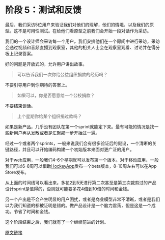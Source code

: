 # 阶段 5：测试和反馈

最后，我们采访5位用户来验证我们对他们的理解，他们的情境，以及我们的原型。这不是可用性测试。在给他们看原型之前我们会开始一段对话作为采访。

我们的一个设计师会采访每一个用户。我们安排他们在一个房间中进行采访，采访会通过视频和音频直播到观察室，其他的相关人士会在观察室观看、讨论并在得分板上记录答案。

好的问题是开放式的，允许用户讲出故事。

> 可以告诉我们一次你给公益组织捐款的经历吗？

不要引导用户到你期待的答案上。

> 如果可以，你是否愿意给一个公校捐款？

不要结束谈话。

> 上个星期你给某个组织捐过款吗？

如果是新产品，几乎没有团队在第一个sprint就能定下来。最有可能的情况是找一些新用户再从发散或者是汇聚那一步开始过一遍。

经过一个或者两个sprints，一般来说我们会有很多验证后的假设，一个清晰的关键路径，并且可以开始编码构建一个初始版本来面对更广泛的用户。

对于web应用，一般我们4-6个星期就可以发布第一个版本。对于移动应用，一般我们可以6-8周可以借助[HockeyApp](http://hockeyapp.net/)发布一个beta版本，8-10周左右可以在App Store发布。

从上面的时间线可以看出来，多花2到5天进行第二次甚至是第三次裁剪过的产品设计sprint是值得的，否则就可能要多花4倍到10倍的时间和金钱。

另一个产出是不会产生明显的用户困扰，或者是商业模型非常不清晰，或者是我们以为我们知道的都被证明是错的。做产品设计是一个脑力震荡，但是这是一个成功。节省了时间和金钱。

这个阶段结束之后，我们就有了一个继续前进的计划。

[原文链接](https://thoughtbot.com/playbook/product-design-sprint/phase-5-test-and-learn)
